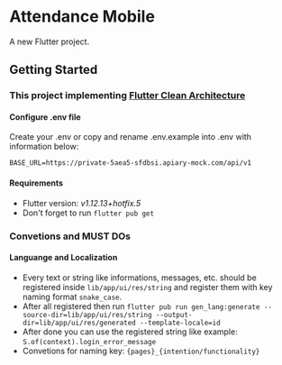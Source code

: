 # Attendance Mobile

A new Flutter project.

## Getting Started

### This project implementing [Flutter Clean Architecture](https://pub.dev/packages/flutter_clean_architecture)

#### Configure .env file

Create your .env or copy and rename .env.example into .env with information below:

```
BASE_URL=https://private-5aea5-sfdbsi.apiary-mock.com/api/v1
```

#### Requirements

  - Flutter version: *v1.12.13+hotfix.5*
  - Don't forget to run `flutter pub get`

### Convetions and MUST DOs

  #### Languange and Localization
  - Every text or string like informations, messages, etc. should be registered inside `lib/app/ui/res/string` and register them with key naming format `snake_case`.
  - After all registered then run `flutter pub run gen_lang:generate --source-dir=lib/app/ui/res/string --output-dir=lib/app/ui/res/generated --template-locale=id`
  - After done you can use the registered string like example: `S.of(context).login_error_message`
  - Convetions for naming key: `{pages}_{intention/functionality}`

